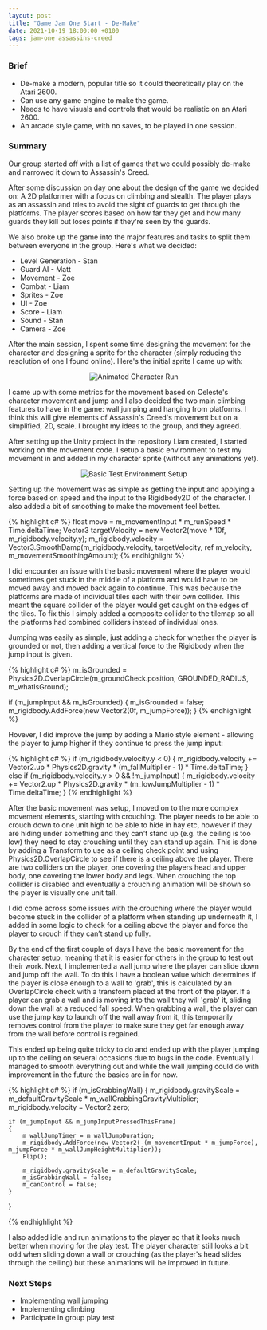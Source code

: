 ```yaml
---
layout: post
title: "Game Jam One Start - De-Make"
date: 2021-10-19 18:00:00 +0100
tags: jam-one assassins-creed 
---
```

### Brief
- De-make a modern, popular title so it could theoretically play on the Atari 2600.
- Can use any game engine to make the game.
- Needs to have visuals and controls that would be realistic on an Atari 2600.
- An arcade style game, with no saves, to be played in one session.

### Summary
Our group started off with a list of games that we could possibly de-make and narrowed it down to Assassin's Creed.

After some discussion on day one about the design of the game we decided on: A 2D platformer with a focus on climbing and stealth. 
The player plays as an assassin and tries to avoid the sight of guards to get through the platforms.
The player scores based on how far they get and how many guards they kill but loses points if they're seen by the guards.

We also broke up the game into the major features and tasks to split them between everyone in the group. Here's what we decided:

- Level Generation - Stan
- Guard AI - Matt
- Movement - Zoe
- Combat - Liam
- Sprites - Zoe
- UI - Zoe
- Score - Liam
- Sound - Stan
- Camera - Zoe

After the main session, I spent some time designing the movement for the character and designing a sprite for the character (simply reducing the resolution of one I found online). Here's the initial sprite I came up with: 

<p align="center">
  <img src="{{site.baseurl}}/assets/jam-one/character-run.gif" alt="Animated Character Run"/>
</p>

I came up with some metrics for the movement based on Celeste's character movement and jump and I also decided the two main climbing features to have in the game: wall jumping and hanging from platforms. I think this will give elements of Assassin's Creed's movement but on a simplified, 2D, scale. I brought my ideas to the group, and they agreed. 

After setting up the Unity project in the repository Liam created, I started working on the movement code. I setup a basic environment to test my movement in and added in my character sprite (without any animations yet).

<p align="center">
  <img src="{{site.baseurl}}/assets/jam-one/test-movement-setup.png" alt="Basic Test Environment Setup"/>
</p>

Setting up the movement was as simple as getting the input and applying a force based on speed and the input to the Rigidbody2D of the character. I also added a bit of smoothing to make the movement feel better.

{% highlight c# %}
  float move = m_movementInput * m_runSpeed * Time.deltaTime;
  Vector3 targetVelocity = new Vector2(move * 10f, m_rigidbody.velocity.y);
  m_rigidbody.velocity = Vector3.SmoothDamp(m_rigidbody.velocity, targetVelocity, ref m_velocity, m_movementSmoothingAmount);
{% endhighlight %}

I did encounter an issue with the basic movement where the player would sometimes get stuck in the middle of a platform and would have to be moved away and moved back again to continue. This was because the platforms are made of individual tiles each with their own collider. This meant the square collider of the player would get caught on the edges of the tiles. To fix this I simply added a composite collider to the tilemap so all the platforms had combined colliders instead of individual ones. 

Jumping was easily as simple, just adding a check for whether the player is grounded or not, then adding a vertical force to the Rigidbody when the jump input is given.

{% highlight c# %}
  m_isGrounded = Physics2D.OverlapCircle(m_groundCheck.position, GROUNDED_RADIUS, m_whatIsGround);

  if (m_jumpInput && m_isGrounded)
  {
    m_isGrounded = false;
    m_rigidbody.AddForce(new Vector2(0f, m_jumpForce));
  }
{% endhighlight %}

Hovever, I did improve the jump by adding a Mario style element - allowing the player to jump higher if they continue to press the jump input:

{% highlight c# %}
  if (m_rigidbody.velocity.y < 0)
  {
    m_rigidbody.velocity += Vector2.up * Physics2D.gravity * (m_fallMultiplier - 1) * Time.deltaTime;
  }
	else if (m_rigidbody.velocity.y > 0 && !m_jumpInput)
  {
    m_rigidbody.velocity += Vector2.up * Physics2D.gravity * (m_lowJumpMultiplier - 1) * Time.deltaTime;
  }
{% endhighlight %}

After the basic movement was setup, I moved on to the more complex movement elements, starting with crouching. The player needs to be able to crouch down to one unit high to be able to hide in hay etc, however if they are hiding under something and they can't stand up (e.g. the ceiling is too low) they need to stay crouching until they can stand up again. This is done by adding a Transform to use as a ceiling check point and using Physics2D.OverlapCircle to see if there is a ceiling above the player.
There are two colliders on the player, one covering the players head and upper body, one covering the lower body and legs. When crouching the top collider is disabled and eventually a crouching animation will be shown so the player is visually one unit tall.

I did come across some issues with the crouching where the player would become stuck in the collider of a platform when standing up underneath it, I added in some logic to check for a ceiling above the player and force the player to crouch if they can’t stand up fully.

By the end of the first couple of days I have the basic movement for the character setup, meaning that it is easier for others in the group to test out their work.
Next, I implemented a wall jump where the player can slide down and jump off the wall. To do this I have a boolean value which determines if the player is close enough to a wall to 'grab', this is calculated by an OverlapCircle check with a transform placed at the front of the player. If a player can grab a wall and is moving into the wall they will 'grab' it, sliding down the wall at a reduced fall speed. When grabbing a wall, the player can use the jump key to launch off the wall away from it, this temporarily removes control from the player to make sure they get far enough away from the wall before control is regained.

This ended up being quite tricky to do and ended up with the player jumping up to the ceiling on several occasions due to bugs in the code. Eventually I managed to smooth everything out and while the wall jumping could do with improvement in the future the basics are in for now. 
 
{% highlight c# %}
if (m_isGrabbingWall)
{
    m_rigidbody.gravityScale = m_defaultGravityScale * m_wallGrabbingGravityMultiplier;
    m_rigidbody.velocity = Vector2.zero;

    if (m_jumpInput && m_jumpInputPressedThisFrame)
    {
        m_wallJumpTimer = m_wallJumpDuration;
        m_rigidbody.AddForce(new Vector2(-(m_movementInput * m_jumpForce), m_jumpForce * m_wallJumpHeightMultiplier));
        Flip();

        m_rigidbody.gravityScale = m_defaultGravityScale;
        m_isGrabbingWall = false;
        m_canControl = false;
    }
}

{% endhighlight %}

I also added idle and run animations to the player so that it looks much better when moving for the play test. The player character still looks a bit odd when sliding down a wall or crouching (as the player's head slides through the ceiling) but these animations will be improved in future.

### Next Steps
- Implementing wall jumping
- Implementing climbing
- Participate in group play test